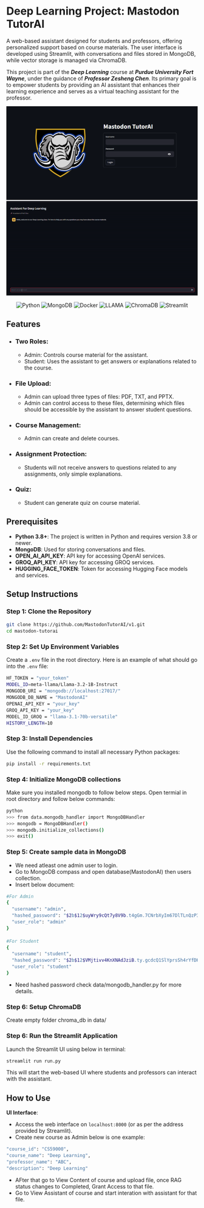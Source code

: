 # Deep Learning Project: Mastodon TutorAI

A web-based assistant designed for students and professors, offering personalized support based on course materials. The user interface is developed using Streamlit, with conversations and files stored in MongoDB, while vector storage is managed via ChromaDB.

This project is part of the ***Deep Learning*** course at ***Purdue University Fort Wayne***, under the guidance of ***Professor Zesheng Chen***. Its primary goal is to empower students by providing an AI assistant that enhances their learning experience and serves as a virtual teaching assistant for the professor.

![Login Page](https://github.com/MastodonTutorAI/v1/blob/deployment/assets/ss1.png)
![Demo](https://github.com/MastodonTutorAI/v1/blob/deployment/assets/video.gif)

<p align="center">
  <img src="https://img.shields.io/badge/Python-3670A0?style=for-the-badge&logo=python&logoColor=ffdd54" alt="Python">
  <img src="https://img.shields.io/badge/MongoDB-4EA94B?style=for-the-badge&logo=mongodb&logoColor=white" alt="MongoDB">
  <img src="https://img.shields.io/badge/Docker-2CA5E0?style=for-the-badge&logo=docker&logoColor=white" alt="Docker">
  <img src="https://img.shields.io/badge/LLAMA-FF6F61?style=for-the-badge&logo=llama&logoColor=white" alt="LLAMA">
  <img src="https://img.shields.io/badge/ChromaDB-00ADD8?style=for-the-badge&logo=chromadb&logoColor=white" alt="ChromaDB">
  <img src="https://img.shields.io/badge/Streamlit-FF4B4B?style=for-the-badge&logo=streamlit&logoColor=white" alt="Streamlit">
</p>

## Features
- ### Two Roles:
  - Admin: Controls course material for the assistant.
  - Student: Uses the assistant to get answers or explanations related to the course.
- ### File Upload:
  - Admin can upload three types of files: PDF, TXT, and PPTX.
  - Admin can control access to these files, determining which files should be accessible by the assistant to answer student questions.
- ### Course Management:
  - Admin can create and delete courses.
- ### Assignment Protection:
  - Students will not receive answers to questions related to any assignments, only simple explanations.
- ### Quiz:
   - Student can generate quiz on course material.

## Prerequisites

- **Python 3.8+**: The project is written in Python and requires version 3.8 or newer.
- **MongoDB**: Used for storing conversations and files.
- **OPEN_AI_API_KEY**: API key for accessing OpenAI services.
- **GROQ_API_KEY**: API key for accessing GROQ services.
- **HUGGING_FACE_TOKEN**: Token for accessing Hugging Face models and services.

## Setup Instructions

### Step 1: Clone the Repository

```sh
git clone https://github.com/MastodonTutorAI/v1.git
cd mastodon-tutorai
```

### Step 2: Set Up Environment Variables

Create a `.env` file in the root directory. Here is an example of what should go into the `.env` file:

```sh
HF_TOKEN = "your_token"
MODEL_ID=meta-llama/Llama-3.2-1B-Instruct
MONGODB_URI = "mongodb://localhost:27017/"
MONGODB_DB_NAME = "MastodonAI"
OPENAI_API_KEY = "your_key"
GROQ_API_KEY = "your_key"
MODEL_ID_GROQ = "llama-3.1-70b-versatile"
HISTORY_LENGTH=10
```

### Step 3: Install Dependencies

Use the following command to install all necessary Python packages:

```sh
pip install -r requirements.txt
```

### Step 4: Initialize MongoDB collections

Make sure you installed mongodb to follow below steps.
Open termial in root directory and follow below commands:

```sh
python
>>> from data.mongodb_handler import MongoDBHandler
>>> mongodb = MongoDBHandler()
>>> mongodb.initialize_collections()
>>> exit()
```

### Step 5: Create sample data in MongoDB

- We need atleast one admin user to login.
- Go to MongoDB compass and open database(MastodonAI) then users collection.
- Insert below document:
```sh
#For Admin
{
  "username": "admin",
  "hashed_password": "$2b$12$uyWry9cQt7y8V9b.t4gGm.7CNrbXyIm67DlTLnQzP3e3MyqE2qjo.",
  "user_role": "admin"
}

#For Student
{
  "username": "student",
  "hashed_password": "$2b$12$VMjtivv4KnXNAdJziB.ty.gcdcQ1SlYprsSh4rYfDKYer5gIJGIiG",
  "user_role": "student"
}
```
- Need hashed password check data/mongodb_handler.py for more details.

### Step 6: Setup ChromaDB
Create empty folder chroma_db in data/

### Step 6: Run the Streamlit Application

Launch the Streamlit UI using below in terminal:

```sh
streamlit run run.py
```

This will start the web-based UI where students and professors can interact with the assistant.

## How to Use

**UI Interface**:
   - Access the web interface on `localhost:8000` (or as per the address provided by Streamlit).
   - Create new course as Admin below is one example:
   ```sh
   "course_id": "CS59000",
   "course_name": "Deep Learning",
   "professor_name": "ABC",
   "description": "Deep Learning"
   ```
   - AFter that go to View Content of course and upload file, once RAG status changes to Completed, Grant Access to that file.
   - Go to View Assistant of course and start interation with assistant for that file.


